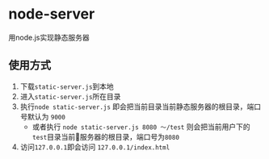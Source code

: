# node-server
用node.js实现静态服务器

## 使用方式
1. 下载`static-server.js`到本地
2. 进入`static-server.js`所在目录
3. 执行`node static-server.js` 即会把当前目录当前静态服务器的根目录，端口号默认为 `9000`
    - 或者执行 `node static-server.js 8080 ～/test` 则会把当前用户下的`test`目录当前服务器的根目录，端口号为`8080`
4. 访问`127.0.0.1`即会访问 `127.0.0.1/index.html`

